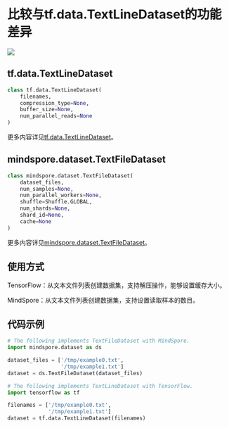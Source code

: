 # 比较与tf.data.TextLineDataset的功能差异

<a href="https://gitee.com/mindspore/docs/blob/r1.9/docs/mindspore/source_zh_cn/note/api_mapping/tensorflow_diff/TextLineDataset.md" target="_blank"><img src="https://mindspore-website.obs.cn-north-4.myhuaweicloud.com/website-images/r1.9/resource/_static/logo_source.png"></a>

## tf.data.TextLineDataset

```python
class tf.data.TextLineDataset(
    filenames,
    compression_type=None,
    buffer_size=None,
    num_parallel_reads=None
)
```

更多内容详见[tf.data.TextLineDataset](https://www.tensorflow.org/versions/r1.15/api_docs/python/tf/data/TextLineDataset)。

## mindspore.dataset.TextFileDataset

```python
class mindspore.dataset.TextFileDataset(
    dataset_files,
    num_samples=None,
    num_parallel_workers=None,
    shuffle=Shuffle.GLOBAL,
    num_shards=None,
    shard_id=None,
    cache=None
)
```

更多内容详见[mindspore.dataset.TextFileDataset](https://mindspore.cn/docs/zh-CN/r1.9/api_python/dataset/mindspore.dataset.TextFileDataset.html#mindspore.dataset.TextFileDataset)。

## 使用方式

TensorFlow：从文本文件列表创建数据集，支持解压操作，能够设置缓存大小。

MindSpore：从文本文件列表创建数据集，支持设置读取样本的数目。

## 代码示例

```python
# The following implements TextFileDataset with MindSpore.
import mindspore.dataset as ds

dataset_files = ['/tmp/example0.txt',
                 '/tmp/example1.txt']
dataset = ds.TextFileDataset(dataset_files)

# The following implements TextLineDataset with TensorFlow.
import tensorflow as tf

filenames = ['/tmp/example0.txt',
             '/tmp/example1.txt']
dataset = tf.data.TextLineDataset(filenames)
```
